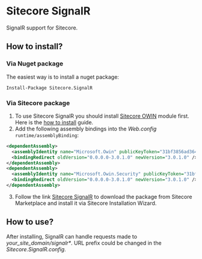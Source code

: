 # Sitecore SignalR
SignalR support for Sitecore.

## How to install?
### Via Nuget package
The easiest way is to install a nuget package:
```
Install-Package Sitecore.SignalR
```
### Via Sitecore package
1. To use Sitecore SignalR you should install [Sitecore OWIN](https://github.com/VyacheslavPritykin/Sitecore-Owin) module first. Here is the [how to install](https://github.com/VyacheslavPritykin/Sitecore-Owin/blob/master/README.md#how-to-install) guide.
2. Add the following assembly bindings into the _Web.config_ `runtime/assemblyBinding`:

  ```xml
  <dependentAssembly>
    <assemblyIdentity name="Microsoft.Owin" publicKeyToken="31bf3856ad364e35" culture="neutral" />
    <bindingRedirect oldVersion="0.0.0.0-3.0.1.0" newVersion="3.0.1.0" />
  </dependentAssembly>
  <dependentAssembly>
    <assemblyIdentity name="Microsoft.Owin.Security" publicKeyToken="31bf3856ad364e35" culture="neutral" />
    <bindingRedirect oldVersion="0.0.0.0-3.0.1.0" newVersion="3.0.1.0" />
  </dependentAssembly>
  ``` 
3. Follow the link [Sitecore SignalR](https://marketplace.sitecore.net/Modules/S/Sitecore_SignalR.aspx) to download the package from Sitecore Marketplace and install it via Sitecore Installation Wizard.

## How to use?
After installing, SignalR can handle requests made to _your_site_domain/signalr*_. URL prefix could be changed in the _Sitecore.SignalR.config_.
